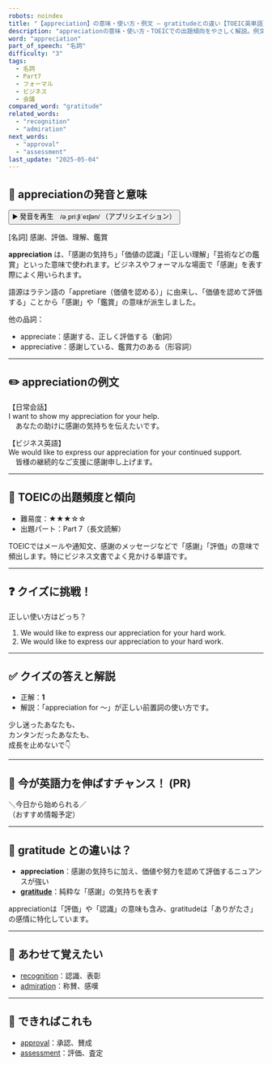 ```yaml
---
robots: noindex
title: "【appreciation】の意味・使い方・例文 ― gratitudeとの違い【TOEIC英単語】"
description: "appreciationの意味・使い方・TOEICでの出題傾向をやさしく解説。例文・クイズ付きでgratitudeとの違いもわかりやすく学べます。"
word: "appreciation"
part_of_speech: "名詞"
difficulty: "3"
tags:
  - 名詞
  - Part7
  - フォーマル
  - ビジネス
  - 会議
compared_word: "gratitude"
related_words:
  - "recognition"
  - "admiration"
next_words:
  - "approval"
  - "assessment"
last_update: "2025-05-04"
---
```


## 🔰 appreciationの発音と意味

<button class="play-audio" onclick="playTTS('appreciation')">
  <span class="play-audio-main">
    ▶️ 発音を再生　/əˌpriːʃiˈeɪʃən/
  </span>
  <span class="play-audio-sub">
    （アプリシエイション）
  </span>
</button>

[名詞] 感謝、評価、理解、鑑賞

**appreciation** は、「感謝の気持ち」「価値の認識」「正しい理解」「芸術などの鑑賞」といった意味で使われます。ビジネスやフォーマルな場面で「感謝」を表す際によく用いられます。

語源はラテン語の「appretiare（価値を認める）」に由来し、「価値を認めて評価する」ことから「感謝」や「鑑賞」の意味が派生しました。

他の品詞：  
- appreciate：感謝する、正しく評価する（動詞）
- appreciative：感謝している、鑑賞力のある（形容詞）

---

## ✏️ appreciationの例文

【日常会話】  
I want to show my appreciation for your help.  
　あなたの助けに感謝の気持ちを伝えたいです。

【ビジネス英語】  
We would like to express our appreciation for your continued support.  
　皆様の継続的なご支援に感謝申し上げます。

---

## 🎯 TOEICの出題頻度と傾向

- 難易度：★★★☆☆
- 出題パート：Part 7（長文読解）

TOEICではメールや通知文、感謝のメッセージなどで「感謝」「評価」の意味で頻出します。特にビジネス文書でよく見かける単語です。

---

## ❓ クイズに挑戦！

正しい使い方はどっち？

1. We would like to express our appreciation for your hard work.  
2. We would like to express our appreciation to your hard work.

---

## ✅ クイズの答えと解説

- 正解：**1**
- 解説：「appreciation for ～」が正しい前置詞の使い方です。

少し迷ったあなたも、  
カンタンだったあなたも、  
成長を止めないで👇️

---

## 🚀 今が英語力を伸ばすチャンス！ (PR)

<div class="info-center">
＼今日から始められる／<br>  
（おすすめ情報予定）
</div>

---

## 🤔  gratitude との違いは？

- **appreciation**：感謝の気持ちに加え、価値や努力を認めて評価するニュアンスが強い
- **[gratitude](/word/gratitude/)**：純粋な「感謝」の気持ちを表す

appreciationは「評価」や「認識」の意味も含み、gratitudeは「ありがたさ」の感情に特化しています。

---

## 🧩 あわせて覚えたい

- [recognition](/word/recognition/)：認識、表彰
- [admiration](/word/admiration/)：称賛、感嘆

---

## 📖 できればこれも

- [approval](/word/approval/)：承認、賛成
- [assessment](/word/assessment/)：評価、査定

<!-- cvid: aid22_bid10 -->
